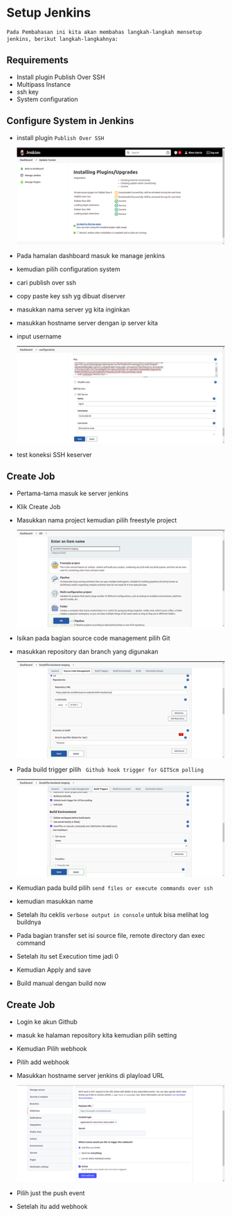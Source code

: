 # Setup Jenkins
    Pada Pembahasan ini kita akan membahas langkah-langkah mensetup jenkins, berikut langkah-langkahnya:

## Requirements

 * Install plugin Publish Over SSH
 * Multipass Instance
 * ssh key
 * System configuration

 ## Configure System in Jenkins

 * install plugin `Publish Over SSH`

    ![gambar 1](assets/jdk1.png)

 * Pada hamalan dashboard masuk ke manage jenkins
 * kemudian pilih configuration system
 * cari publish over ssh
 * copy paste key ssh yg dibuat diserver
 * masukkan nama server yg kita inginkan
 * masukkan hostname server dengan ip server kita
 * input username

    ![gambar 2](assets/jdk2.png)

 * test koneksi SSH keserver

## Create Job
 * Pertama-tama masuk ke server jenkins
 * Klik Create Job
 * Masukkan nama project kemudian pilih freestyle project

    ![gambar 3](assets/jdk3.png)

 * Isikan pada bagian source code management pilih Git
 * masukkan repository dan branch yang digunakan

    ![gambar 4](assets/jdk4.png)

 * Pada build trigger pilih ` Github hook trigger for GITScm polling`

    ![gambar 5](assets/jdk5.png)

 * Kemudian pada build pilih `send files or execute commands over ssh`
 * kemudian masukkan name
 * Setelah itu ceklis `verbose output in console` untuk bisa melihat log buildnya
 * Pada bagian transfer set isi source file, remote directory dan exec command
 * Setelah itu set Execution time jadi 0
 * Kemudian Apply and save
 * Build manual dengan build now

## Create Job
 * Login ke akun Github
 * masuk ke halaman repository kita kemudian pilih setting
 * Kemudian Pilih webhook
 * Pilih add webhook
 * Masukkan hostname server jenkins di playload URL

    ![gambar 6](assets/jdk6.png)

 * Pilih just the push event
 * Setelah itu add webhook 
